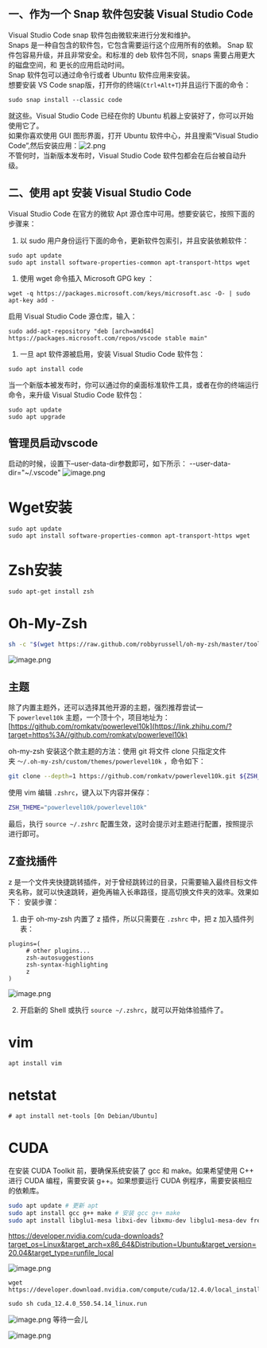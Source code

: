 ## 一、作为一个 Snap 软件包安装 Visual Studio Code

Visual Studio Code snap 软件包由微软来进行分发和维护。  
Snaps 是一种自包含的软件包，它包含需要运行这个应用所有的依赖。 Snap 软件包容易升级，并且非常安全。和标准的 deb 软件包不同，snaps 需要占用更大的磁盘空间，和 更长的应用启动时间。  
Snap 软件包可以通过命令行或者 Ubuntu 软件应用来安装。  
想要安装 VS Code snap版，打开你的终端(`Ctrl+Alt+T`)并且运行下面的命令：

```
sudo snap install --classic code
```

就这些。Visual Studio Code 已经在你的 Ubuntu 机器上安装好了，你可以开始使用它了。  
如果你喜欢使用 GUI 图形界面，打开 Ubuntu 软件中心，并且搜索“Visual Studio Code”,然后安装应用：![2.png](https://ucc.alicdn.com/pic/developer-ecology/996aa6f086c44e5184dcf4e6f328fd1b.png "2.png")  
不管何时，当新版本发布时，Visual Studio Code 软件包都会在后台被自动升级。

## 二、使用 apt 安装 Visual Studio Code

Visual Studio Code 在官方的微软 Apt 源仓库中可用。想要安装它，按照下面的步骤来：

1. 以 sudo 用户身份运行下面的命令，更新软件包索引，并且安装依赖软件：

```
sudo apt update
sudo apt install software-properties-common apt-transport-https wget
```

1. 使用 wget 命令插入 Microsoft GPG key ：

```
wget -q https://packages.microsoft.com/keys/microsoft.asc -O- | sudo apt-key add -
```

启用 Visual Studio Code 源仓库，输入：

```
sudo add-apt-repository "deb [arch=amd64] https://packages.microsoft.com/repos/vscode stable main"
```

1. 一旦 apt 软件源被启用，安装 Visual Studio Code 软件包：

```
sudo apt install code
```

当一个新版本被发布时，你可以通过你的桌面标准软件工具，或者在你的终端运行命令，来升级 Visual Studio Code 软件包：

```
sudo apt update
sudo apt upgrade
```


## 管理员启动vscode
启动的时候，设置下–user-data-dir参数即可，如下所示：
--user-data-dir="~/.vscode"
![image.png](https://kashiwa-pic.oss-cn-beijing.aliyuncs.com/20240314152221.png)


# Wget安装
```
sudo apt update
sudo apt install software-properties-common apt-transport-https wget
```





# Zsh安装
```text
sudo apt-get install zsh
```



# Oh-My-Zsh
```bash
sh -c "$(wget https://raw.github.com/robbyrussell/oh-my-zsh/master/tools/install.sh -O -)"
```

![image.png](https://kashiwa-pic.oss-cn-beijing.aliyuncs.com/20240314152816.png)

## 主题
除了内置主题外，还可以选择其他开源的主题，强烈推荐尝试一下 `powerlevel10k` 主题，一个顶十个，项目地址为：[https://github.com/romkatv/powerlevel10k](https://link.zhihu.com/?target=https%3A//github.com/romkatv/powerlevel10k)

oh-my-zsh 安装这个款主题的方法：使用 git 将文件 clone 只指定文件夹 `～/.oh-my-zsh/custom/themes/powerlevel10k` ，命令如下：
```bash
git clone --depth=1 https://github.com/romkatv/powerlevel10k.git ${ZSH_CUSTOM:-$HOME/.oh-my-zsh/custom}/themes/powerlevel10k
```
使用 vim 编辑 `.zshrc`，键入以下内容并保存：
```bash
ZSH_THEME="powerlevel10k/powerlevel10k"
```
最后，执行 `source ~/.zshrc` 配置生效，这时会提示对主题进行配置，按照提示进行即可。


## Z查找插件
z 是一个文件夹快捷跳转插件，对于曾经跳转过的目录，只需要输入最终目标文件夹名称，就可以快速跳转，避免再输入长串路径，提高切换文件夹的效率。效果如下：
安装步骤：

1. 由于 oh-my-zsh 内置了 z 插件，所以只需要在 `.zshrc` 中，把 z 加入插件列表：

```text
plugins=(
     # other plugins...
     zsh-autosuggestions
     zsh-syntax-highlighting
     z
)
```

![image.png](https://kashiwa-pic.oss-cn-beijing.aliyuncs.com/20240314184028.png)

2. 开启新的 Shell 或执行 `source ~/.zshrc`，就可以开始体验插件了。
# vim
```
apt install vim
```



# netstat
```
# apt install net-tools [On Debian/Ubuntu]
```



# CUDA
在安装 CUDA Toolkit 前，要确保系统安装了 gcc 和 make。如果希望使用 C++ 进行 CUDA 编程，需要安装 g++。如果想要运行 CUDA 例程序，需要安装相应的依赖库。
```bash
sudo apt update # 更新 apt
sudo apt install gcc g++ make # 安装 gcc g++ make
sudo apt install libglu1-mesa libxi-dev libxmu-dev libglu1-mesa-dev freeglut3-dev # 安装依赖库
```

https://developer.nvidia.com/cuda-downloads?target_os=Linux&target_arch=x86_64&Distribution=Ubuntu&target_version=20.04&target_type=runfile_local

![image.png](https://kashiwa-pic.oss-cn-beijing.aliyuncs.com/20240314203317.png)

```
wget https://developer.download.nvidia.com/compute/cuda/12.4.0/local_installers/cuda_12.4.0_550.54.14_linux.run

sudo sh cuda_12.4.0_550.54.14_linux.run
```
![image.png](https://kashiwa-pic.oss-cn-beijing.aliyuncs.com/20240314203837.png)
等待一会儿

![image.png](https://kashiwa-pic.oss-cn-beijing.aliyuncs.com/20240314203738.png)
